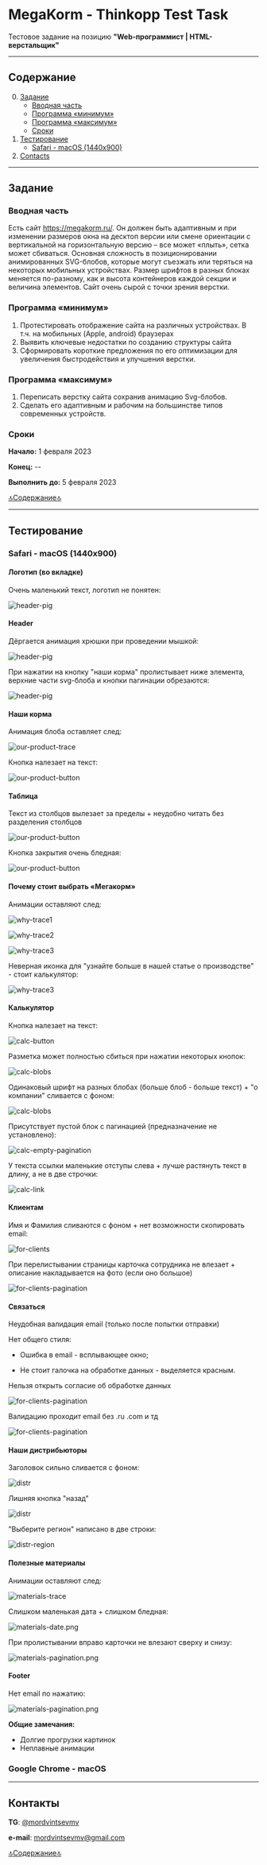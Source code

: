 # MegaKorm - Thinkopp Test Task

Тестовое задание на позицию **"Web-программист | HTML-верстальщик"**

[//]: # (<a href="https://mordvintsevmv.github.io/megakorm" target="_blank">Страница</a>)

---

## <a name="content">Содержание</a>

0. [Задание](#task)
    - [Вводная часть](#task-description)
    - [Программа «минимум»](#task-min)
    - [Программа «максимум»](#task-max)
    - [Сроки](#task-date)
1. [Тестирование](#testing)
   - [Safari - macOS (1440x900)](#testing-macos-safari)
2. [Contacts](#contacts)

---

## <a name="task">Задание</a>

### <a name="task-description">Вводная часть</a>

Есть сайт https://megakorm.ru/. 
Он должен быть адаптивным и при изменении размеров окна на десктоп версии или смене ориентации с вертикальной на горизонтальную версию – все может «плыть», сетка может сбиваться. 
Основная сложность в позиционировании анимированных SVG-блобов, которые могут съезжать или теряться на некоторых мобильных устройствах. 
Размер шрифтов в разных блоках меняется по-разному, как и высота контейнеров каждой секции и величина элементов. 
Сайт очень сырой с точки зрения верстки.

### <a name="task-min">Программа «минимум»</a>

1. Протестировать отображение сайта на различных устройствах. В т.ч. на мобильных (Apple, android) браузерах 
2. Выявить ключевые недостатки по созданию структуры сайта 
3. Сформировать короткие предложения по его оптимизации для увеличения быстродействия и улучшения верстки.


### <a name="task-max">Программа «максимум»</a>

1. Переписать верстку сайта сохранив анимацию Svg-блобов.
2. Сделать его адаптивным и рабочим на большинстве типов современных устройств.


### <a name="task-date">Сроки</a>

**Начало:** 1 февраля 2023

**Конец:** --

**Выполнить до:** 5 февраля 2023

[🔝Содержание🔝](#content)

---

## <a name="testing">Тестирование</a>

### <a name="testing-macos-safari">Safari - macOS (1440x900)</a>

#### Логотип (во вкладке)

Очень маленький текст, логотип не понятен:

![header-pig](readme-img/testing/safari-macos/logo.png)

#### Header

Дёргается анимация хрюшки при проведении мышкой:

![header-pig](readme-img/testing/safari-macos/header-pig.gif)

При нажатии на кнопку "наши корма" пролистывает ниже элемента, верхние части svg-блоба и кнопки пагинации обрезаются:

![header-pig](readme-img/testing/safari-macos/header-button.gif)

#### Наши корма

Анимация блоба оставляет след:

![our-product-trace](readme-img/testing/safari-macos/our-product-trace.png)

Кнопка налезает на текст:

![our-product-button](readme-img/testing/safari-macos/our-product-button.png)

#### Таблица 

Текст из столбцов вылезает за пределы + неудобно читать без разделения столбцов

![our-product-button](readme-img/testing/safari-macos/table.png)

Кнопка закрытия очень бледная:

![our-product-button](readme-img/testing/safari-macos/table-close.png)



#### Почему стоит выбрать «Мегакорм»

Анимации оставляют след:

![why-trace1](readme-img/testing/safari-macos/why-trace1.png)

![why-trace2](readme-img/testing/safari-macos/why-trace2.png)

![why-trace3](readme-img/testing/safari-macos/why-trace3.png)

Неверная иконка для "узнайте больше в нашей статье о производстве" - стоит калькулятор:

![why-trace3](readme-img/testing/safari-macos/why-icon.png)


#### Калькулятор

Кнопка налезает на текст:

![calc-button](readme-img/testing/safari-macos/calc-button.png)

Разметка может полностью сбиться при нажатии некоторых кнопок:

![calc-blobs](readme-img/testing/safari-macos/calc-bad-layout.png)

Одинаковый шрифт на разных блобах (больше блоб - больше текст) + "о компании" сливается с фоном:

![calc-blobs](readme-img/testing/safari-macos/calc-blobs.png)

Присутствует пустой блок с пагинацией (предназначение не установлено):

![calc-empty-pagination](readme-img/testing/safari-macos/calc-empty-pagination.png)

У текста ссылки маленькие отступы слева + лучше растянуть текст в длину, а не в две строчки:

![calc-link](readme-img/testing/safari-macos/calc-link.png)

#### Клиентам

Имя и Фамилия сливаются с фоном + нет возможности скопировать email:

![for-clients](readme-img/testing/safari-macos/for-clients.png)

При перелистывании страницы карточка сотрудника не влезает + описание накладывается на фото (если оно большое)

![for-clients-pagination](readme-img/testing/safari-macos/for-clients-pagination.png)

#### Связаться

Неудобная валидация email (только после попытки отправки) 

Нет общего стиля: 

- Ошибка в email - всплывающее окно; 

- Не стоит галочка на обработке данных - выделяется красным.

Нельзя открыть согласие об обработке данных

![for-clients-pagination](readme-img/testing/safari-macos/contact-email.png)

Валидацию проходит email без .ru .com и тд

![for-clients-pagination](readme-img/testing/safari-macos/contact-bad-email.png)

#### Наши дистрибьюторы

Заголовок сильно сливается с фоном:

![distr](readme-img/testing/safari-macos/distr.png)

Лишняя кнопка "назад"

![distr](readme-img/testing/safari-macos/distr-back.png)

"Выберите регион" написано в две строки:

![distr-region](readme-img/testing/safari-macos/distr-region.png)

#### Полезные материалы

Анимации оставляют след:

![materials-trace](readme-img/testing/safari-macos/materials-trace.png)

Слишком маленькая дата + слишком бледная:

![materials-date.png](readme-img/testing/safari-macos/materials-date.png)

При пролистывании вправо карточки не влезают сверху и снизу:

![materials-pagination.png](readme-img/testing/safari-macos/materials-pagination.png)

#### Footer

Нет email по нажатию:

![materials-pagination.png](readme-img/testing/safari-macos/footer.png)

**Общие замечания:**
- Долгие прогрузки картинок
- Неплавные анимации

### Google Chrome - macOS




---

## <a name="contacts">Контакты</a>

**TG**: [@mordvintsevmv](https://t.me/mordvintsevmv)

**e-mail**: mordvintsevmv@gmail.com


[🔝Содержание🔝](#content)